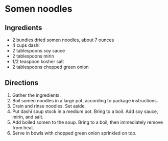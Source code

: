 Somen noodles
=============

Ingredients
-----------

- 2 bundles dried somen noodles, about 7 ounces
- 4 cups dashi
- 2 tablespoons soy sauce
- 2 tablespoons mirin
- 1/2 teaspoon kosher salt
- 2 tablespoons chopped green onion


Directions
----------

1. Gather the ingredients.
2. Boil somen noodles in a large pot, according to package instructions.
3. Drain and rinse noodles. Set aside.
4. Put dashi soup stock in a medium pot. Bring to a boil. Add soy sauce, mirin, and salt.
5. Add boiled somen to the soup. Bring to a boil, then immediately remove from heat.
6. Serve in bowls with chopped green onion sprinkled on top.
